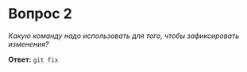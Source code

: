 # Вопрос 2

*Какую команду надо использовать для того, чтобы зафиксировать изменения?*

**Ответ:** `git fix`